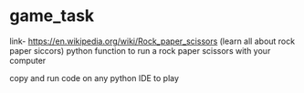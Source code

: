 # game_task
link- https://en.wikipedia.org/wiki/Rock_paper_scissors (learn all about rock paper siccors)
python function to run a rock paper scissors with your computer

copy and run code on any python IDE to play
